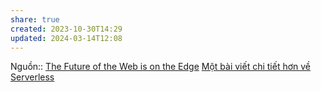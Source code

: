```yaml
---
share: true
created: 2023-10-30T14:29
updated: 2024-03-14T12:08
---
```


Nguồn:: [The Future of the Web is on the Edge](https://deno.com/blog/the-future-of-web-is-on-the-edge "The Future of the Web is on the Edge")
[Một bài viết chi tiết hơn về Serverless](https://2coffee.dev/bai-viet/mot-bai-viet-chi-tiet-hon-ve-serverless)